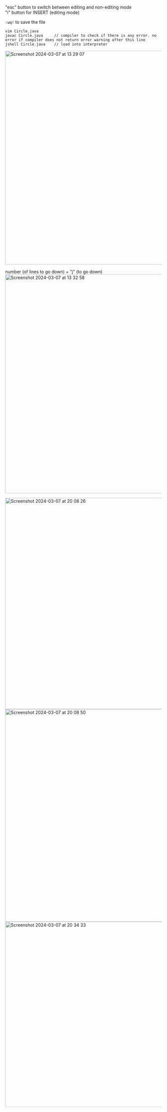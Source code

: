 "esc" button to switch between editing and non-editing mode </br>
"i" button for INSERT (editing mode)

`:wq!` to save the file </br>


```shell
vim Circle.java
javac Circle.java     // compiler to check if there is any error. no error if compiler does not return error warning after this line
jshell Circle.java    // load into interpreter 
```

<img width="688" alt="Screenshot 2024-03-07 at 13 29 07" src="https://github.com/rxchell/CS2030S-23-24-Sem2/assets/133939424/5a94fde9-3c1c-4921-8ea9-c152e390c980">

number (of lines to go down) + "j" (to go down)
<img width="705" alt="Screenshot 2024-03-07 at 13 32 58" src="https://github.com/rxchell/CS2030S-23-24-Sem2/assets/133939424/9227e724-f37a-49c5-a230-021c6af41713">

<img width="680" alt="Screenshot 2024-03-07 at 20 08 26" src="https://github.com/rxchell/CS2030S-23-24-Sem2/assets/133939424/5e7e6787-b5de-4305-823a-a5cb0d4744bd">
<img width="684" alt="Screenshot 2024-03-07 at 20 08 50" src="https://github.com/rxchell/CS2030S-23-24-Sem2/assets/133939424/e669d062-3f7f-47d5-9716-8ac5f5b2a701">
<img width="596" alt="Screenshot 2024-03-07 at 20 34 33" src="https://github.com/rxchell/CS2030S-23-24-Sem2/assets/133939424/260e81a2-4659-4847-96e8-6e9418911c0e">
